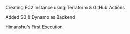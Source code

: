 Creating EC2 Instance using Terraform & GitHub Actions

Added S3 & Dynamo as Backend

Himanshu's First Execution
